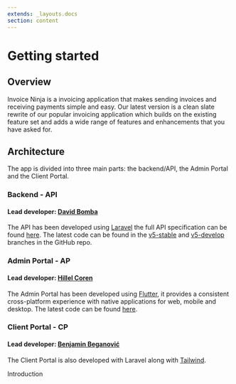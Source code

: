 ```yaml
---
extends: _layouts.docs 
section: content
---
```


# Getting started

## Overview

Invoice Ninja is a invoicing application that makes sending invoices and receiving payments simple and easy. Our latest
version is a clean slate rewrite of our popular invoicing application which builds on the existing feature set and adds
a wide range of features and enhancements that you have asked for.

## Architecture

The app is divided into three main parts: the backend/API, the Admin Portal and the Client Portal.

### Backend - API

#### Lead developer: [David Bomba](https://twitter.com/deadbeefx0)

The API has been developed using [Laravel](https://laravel.com) the full API specification can be found [here](https://app.swaggerhub.com/apis/invoiceninja/invoiceninja). The latest code can be found in the [v5-stable](https://github.com/invoiceninja/invoiceninja/tree/v5-stable) and [v5-develop](https://github.com/invoiceninja/invoiceninja/tree/v5-develop) branches in the GitHub repo.

### Admin Portal - AP

#### Lead developer: [Hillel Coren](https://twitter.com/hillelcoren)

The Admin Portal has been developed using [Flutter](https://flutter.dev), it provides a consistent cross-platform experience with native applications for web, mobile and desktop. The latest code can be found [here](https://github.com/invoiceninja/admin-portal/).

### Client Portal - CP

#### Lead developer: [Benjamin Beganović](https://twitter.com/beganovichhh)

The Client Portal is also developed with Laravel along with [Tailwind](https://tailwindcss.com/).

<x-next url=/docs/introduction>Introduction</x-next>